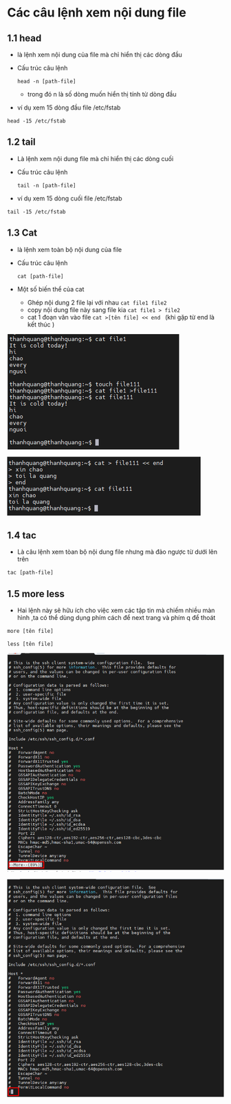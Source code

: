 # Các câu lệnh xem nội dung file
## 1.1 head
- là lệnh xem nội dung của file mà chỉ hiển thị các dòng đầu
- Cấu trúc câu lệnh

    ```
    head -n [path-file]
    ```
    - trong đó n là số dòng muốn hiển thị tính từ dòng đầu

- ví dụ xem 15 dòng đầu file /etc/fstab

```
head -15 /etc/fstab
```

## 1.2 tail 
- Là lệnh xem nội dung file mà chỉ hiển thị các dòng cuối 
- Cấu trúc câu lệnh

    ```
    tail -n [path-file]
    ```

- ví dụ xem 15 dòng cuối file /etc/fstab

```
tail -15 /etc/fstab
```

## 1.3 Cat
- là lệnh xem toàn bộ nội dung của file

- Cấu trúc câu lệnh

    ```
    cat [path-file]
    ```

- Một số biến thể của cat
    - Ghép nội dung 2 file lại với nhau `cat file1 file2`
    - copy nội dung file này sang file kia `cat file1 > file2`
    - cat 1 đoạn văn vào file `cat >[tên file] << end ` (khi gặp từ end là kết thúc )

![Alt](/thuctap/anh/Screenshot_348.png)

![Alt](/thuctap/anh/Screenshot_349.png)

## 1.4 tac
- Là câu lệnh xem tòan bộ nội dung file nhưng mà đảo ngược từ dưới lên trên

```
tac [path-file]
```

## 1.5 more less
- Hai lệnh này sẽ hữu ích cho việc xem các tập tin mà chiếm nhiều màn hình ,ta có thể dùng dụng phím cách để next trang và phím q để thoát

```
more [tên file]
```
```
less [tên file]
```

![Alt](/thuctap/anh/Screenshot_391.png)

![Alt](/thuctap/anh/Screenshot_392.png)